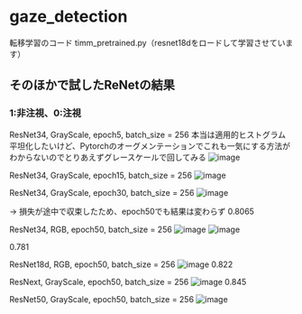 # gaze_detection
転移学習のコード
timm_pretrained.py（resnet18dをロードして学習させています）

## そのほかで試したReNetの結果
### 1:非注視、0:注視

ResNet34, GrayScale, epoch5, batch_size = 256
本当は適用的ヒストグラム平坦化したいけど、Pytorchのオーグメンテーションでこれも一気にする方法がわからないのでとりあえずグレースケールで回してみる
![image](https://github.com/gjdklgjajgj/gaze_detection/assets/102703898/d385f3f9-38af-42b6-b4cd-0ebbe866ee22)


ResNet34, GrayScale, epoch15, batch_size = 256
![image](https://github.com/gjdklgjajgj/gaze_detection/assets/102703898/db415205-20ee-475c-8ee3-a65200316a59)


ResNet34, GrayScale, epoch30, batch_size = 256
![image](https://github.com/gjdklgjajgj/gaze_detection/assets/102703898/48d467f2-9263-4088-b00d-1e3456d468f6)


→ 損失が途中で収束したため、epoch50でも結果は変わらず
0.8065

ResNet34, RGB, epoch50, batch_size = 256
![image](https://github.com/gjdklgjajgj/gaze_detection/assets/102703898/1944d677-144e-4351-a6c0-8b4306da7f05)
![image](https://github.com/gjdklgjajgj/gaze_detection/assets/102703898/5095dbbc-7abd-49f6-8d1e-7b7584e4c25f)


0.781

ResNet18d, RGB, epoch50, batch_size = 256
![image](https://github.com/gjdklgjajgj/gaze_detection/assets/102703898/a14c8d71-0bf3-478f-9183-8e2d8bc0d988)
0.822

ResNext, GrayScale, epoch50, batch_size = 256
![image](https://github.com/gjdklgjajgj/gaze_detection/assets/102703898/de08cd0b-8d04-472e-9a09-63d8af59104a)
0.845

ResNet50, GrayScale, epoch50, batch_size = 256
![image](https://github.com/gjdklgjajgj/gaze_detection/assets/102703898/db12729c-b04f-404b-b07e-96d6172475f9)



